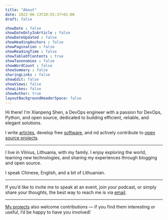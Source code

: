 ```yaml
---
title: "About"
date: 2022-06-13T20:55:37+01:00
draft: false

showDate : false
showDateOnlyInArticle : false
showDateUpdated : false
showHeadingAnchors : false
showPagination : false
showReadingTime : false
showTableOfContents : true
showTaxonomies : false 
showWordCount : false
showSummary : false
sharingLinks : false
showEdit: false
showViews: false
showLikes: false
showAuthor: true
layoutBackgroundHeaderSpace: false
---
```


Hi there! I'm Xianpeng Shen, a DevOps engineer with a passion for DevOps, Python, and open source, dedicated to building efficient, reliable, and elegant solutions.

I write [articles](/en/posts), develop free [software](/en/portfolio), and nd actively contribute to [open source projects](https://github.com/pulls?q=is%3Apr+author%3Ashenxianpeng+archived%3Afalse+is%3Amerged+user%3Apypa+user%3Ajenkinsci+user%3Acpp-linter+user%3Acommit-check+user%3Aconventional-branch+user%3Adevops-maturity).

---

I live in Vilnius, Lithuania, with my family. I enjoy exploring the world, learning new technologies, and sharing my experiences through blogging and open source.

I speak Chinese, English, and a bit of Lithuanian.

---

If you’d like to invite me to speak at an event, join your podcast, or simply share your thoughts, the best way to reach me is via [email](mailto:xianpeng.shen@gmail.com).

---

[My projects](/en/portfolio) also welcome contributions — if you find them interesting or useful, I’d be happy to have you involved!
